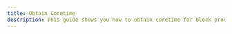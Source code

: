 ```yaml
---
title: Obtain Coretime
description: This guide shows you how to obtain coretime for block production, either using on-demand or bulk options.
---
```

